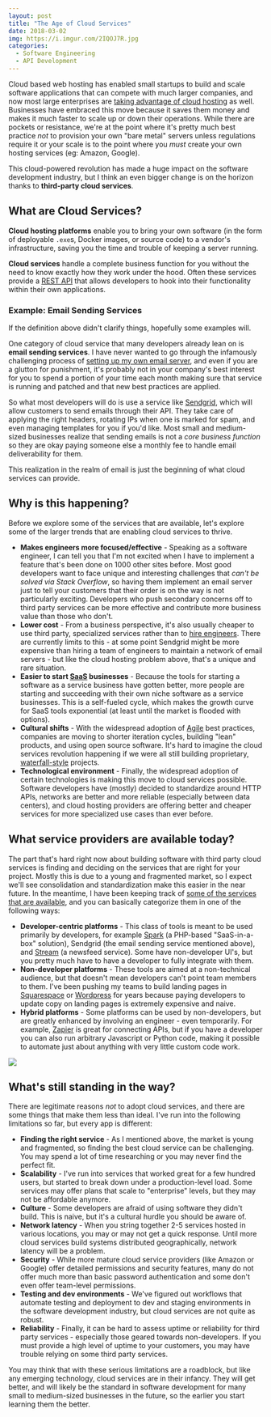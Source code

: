 ```yaml
---
layout: post
title: "The Age of Cloud Services"
date: 2018-03-02
img: https://i.imgur.com/2IQOJ7R.jpg
categories:
  - Software Engineering
  - API Development
---
```

Cloud based web hosting has enabled small startups to build and scale software applications that can compete with much larger companies, and now most large enterprises are [taking advantage of cloud hosting](https://www.forbes.com/sites/vmware/2017/04/07/cloud-2-0-companies-move-from-cloud-first-to-cloud-only/#9994cb44d5ed) as well. Businesses have embraced this move because it saves them money and makes it much faster to scale up or down their operations. While there are pockets or resistance, we're at the point where it's pretty much best practice _not_ to provision your own "bare metal" servers unless regulations require it or your scale is to the point where you _must_ create your own hosting services (eg: Amazon, Google).

This cloud-powered revolution has made a huge impact on the software development industry, but I think an even bigger change is on the horizon thanks to **third-party cloud services**.

## What are Cloud Services?

**Cloud hosting platforms** enable you to bring your own software (in the form of deployable `.exe`s, Docker images, or source code) to a vendor's infrastructure, saving you the time and trouble of keeping a server running.

**Cloud services** handle a complete business function for you without the need to know exactly how they work under the hood. Often these services provide a [REST API](https://restfulapi.net/) that allows developers to hook into their functionality within their own applications.

### Example: Email Sending Services

If the definition above didn't clarify things, hopefully some examples will.

One category of cloud service that many developers already lean on is **email sending services**. I have never wanted to go through the infamously challenging process of [setting up my own email server](https://www.digitalocean.com/community/tutorials/why-you-may-not-want-to-run-your-own-mail-server), and even if you are a glutton for punishment, it's probably not in your company's best interest for you to spend a portion of your time each month making sure that service is running and patched and that new best practices are applied.

So what most developers will do is use a service like [Sendgrid](https://sendgrid.com/), which will allow customers to send emails through their API. They take care of applying the right headers, rotating IPs when one is marked for spam, and even managing templates for you if you'd like. Most small and medium-sized businesses realize that sending emails is not a _core business function_ so they are okay paying someone else a monthly fee to handle email deliverability for them.

This realization in the realm of email is just the beginning of what cloud services can provide.

## Why is this happening?

Before we explore some of the services that are available, let's explore some of the larger trends that are enabling cloud services to thrive.

- **Makes engineers more focused/effective** - Speaking as a software engineer, I can tell you that I'm not excited when I have to implement a feature that's been done on 1000 other sites before. Most good developers want to face unique and interesting challenges that _can't be solved via Stack Overflow_, so having them implement an email server just to tell your customers that their order is on the way is not particularly exciting. Developers who push secondary concerns off to third party services can be more effective and contribute more business value than those who don't.
- **Lower cost** - From a business perspective, it's also usually cheaper to use third party, specialized services rather than to [hire engineers](https://www.karllhughes.com/posts/hiring-process). There are currently limits to this - at some point Sendgrid might be more expensive than hiring a team of engineers to maintain a network of email servers - but like the cloud hosting problem above, that's a unique and rare situation.
- **Easier to start [SaaS](https://en.wikipedia.org/wiki/Software_as_a_service) businesses** - Because the tools for starting a software as a service business have gotten better, more people are starting and succeeding with their own niche software as a service businesses. This is a self-fueled cycle, which makes the growth curve for SaaS tools exponential (at least until the market is flooded with options).
- **Cultural shifts** - With the widespread adoption of [Agile](http://agilemanifesto.org/) best practices, companies are moving to shorter iteration cycles, building "lean" products, and using open source software. It's hard to imagine the cloud services revolution happening if we were all still building proprietary, [waterfall-style](https://en.wikipedia.org/wiki/Waterfall_model) projects.
- **Technological environment** - Finally, the widespread adoption of certain technologies is making this move to cloud services possible. Software developers have (mostly) decided to standardize around HTTP APIs, networks are better and more reliable (especially between data centers), and cloud hosting providers are offering better and cheaper services for more specialized use cases than ever before.

## What service providers are available today?

The part that's hard right now about building software with third party cloud services is finding and deciding on the services that are right for your project. Mostly this is due to a young and fragmented market, so I expect we'll see consolidation and standardization make this easier in the near future. In the meantime, I have been keeping track of [some of the services that are available](https://www.karllhughes.com/tools/), and you can basically categorize them in one of the following ways:

- **Developer-centric platforms** - This class of tools is meant to be used primarily by developers, for example [Spark](https://spark.laravel.com/) (a PHP-based "SaaS-in-a-box" solution), Sendgrid (the email sending service mentioned above), and [Stream](https://getstream.io/) (a newsfeed service). Some have non-developer UI's, but you pretty much have to have a developer to fully integrate with them.
- **Non-developer platforms** - These tools are aimed at a non-technical audience, but that doesn't mean developers can't point team members to them. I've been pushing my teams to build landing pages in [Squarespace](https://www.squarespace.com/) or [Wordpress](https://wordpress.com/) for years because paying developers to update copy on landing pages is extremely expensive and naive.
- **Hybrid platforms** - Some platforms can be used by non-developers, but are greatly enhanced by involving an engineer - even temporarily. For example, [Zapier](https://zapier.com/) is great for connecting APIs, but if you have a developer you can also run arbitrary Javascript or Python code, making it possible to automate just about anything with very little custom code work.

![](https://i.imgur.com/ifadZkG.jpg)

## What's still standing in the way?

There are legitimate reasons _not_ to adopt cloud services, and there are some things that make them less than ideal. I've run into the following limitations so far, but every app is different:

- **Finding the right service** - As I mentioned above, the market is young and fragmented, so finding the best cloud service can be challenging. You may spend a lot of time researching or you may never find the perfect fit.
- **Scalability** - I've run into services that worked great for a few hundred users, but started to break down under a production-level load. Some services may offer plans that scale to "enterprise" levels, but they may not be affordable anymore.
- **Culture** - Some developers are afraid of using software they didn't build. This is naive, but it's a cultural hurdle you should be aware of.
- **Network latency** - When you string together 2-5 services hosted in various locations, you may or may not get a quick response. Until more cloud services build systems distributed geographically, network latency will be a problem.
- **Security** - While more mature cloud service providers (like Amazon or Google) offer detailed permissions and security features, many do not offer much more than basic password authentication and some don't even offer team-level permissions.
- **Testing and dev environments** - We've figured out workflows that automate testing and deployment to dev and staging environments in the software development industry, but cloud services are not quite as robust.
- **Reliability** - Finally, it can be hard to assess uptime or reliability for third party services - especially those geared towards non-developers. If you must provide a high level of uptime to your customers, you may have trouble relying on some third party services.

You may think that with these serious limitations are a roadblock, but like any emerging technology, cloud services are in their infancy. They will get better, and will likely be the standard in software development for many small to medium-sized businesses in the future, so the earlier you start learning them the better.
